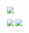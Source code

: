 ![](https://imgbuckett.s3.ap-northeast-2.amazonaws.com/meta.png)

[![](https://imgbuckett.s3.ap-northeast-2.amazonaws.com/button2.png)](https://chorok.kr)
[![](https://imgbuckett.s3.ap-northeast-2.amazonaws.com/button1.png)](https://ruby-bus-cab.notion.site/Chorok-17c03b3d9c9540108fa9edbb27b9cd82)
